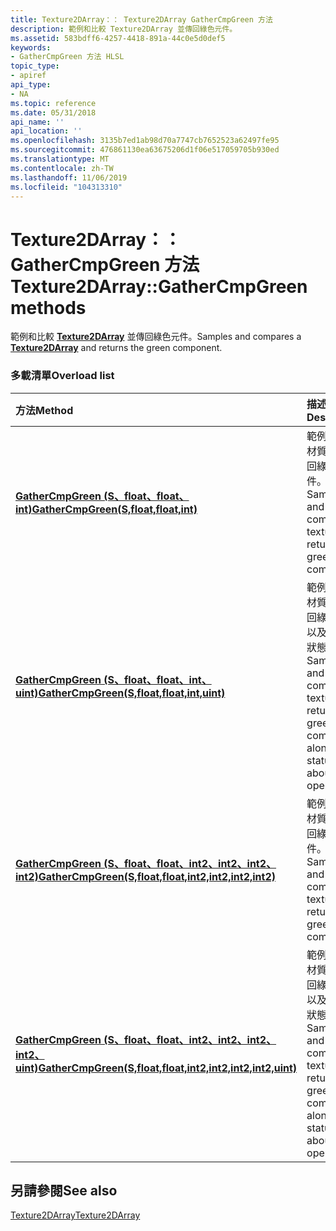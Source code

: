 ```yaml
---
title: Texture2DArray：： Texture2DArray GatherCmpGreen 方法
description: 範例和比較 Texture2DArray 並傳回綠色元件。
ms.assetid: 583bdff6-4257-4418-891a-44c0e5d0def5
keywords:
- GatherCmpGreen 方法 HLSL
topic_type:
- apiref
api_type:
- NA
ms.topic: reference
ms.date: 05/31/2018
api_name: ''
api_location: ''
ms.openlocfilehash: 3135b7ed1ab98d70a7747cb7652523a62497fe95
ms.sourcegitcommit: 476861130ea63675206d1f06e517059705b930ed
ms.translationtype: MT
ms.contentlocale: zh-TW
ms.lasthandoff: 11/06/2019
ms.locfileid: "104313310"
---
```

# <a name="texture2darraygathercmpgreen-methods"></a><span data-ttu-id="1a849-104">Texture2DArray：： GatherCmpGreen 方法</span><span class="sxs-lookup"><span data-stu-id="1a849-104">Texture2DArray::GatherCmpGreen methods</span></span>

<span data-ttu-id="1a849-105">範例和比較 [**Texture2DArray**](sm5-object-texture2darray.md) 並傳回綠色元件。</span><span class="sxs-lookup"><span data-stu-id="1a849-105">Samples and compares a [**Texture2DArray**](sm5-object-texture2darray.md) and returns the green component.</span></span>

### <a name="overload-list"></a><span data-ttu-id="1a849-106">多載清單</span><span class="sxs-lookup"><span data-stu-id="1a849-106">Overload list</span></span>



| <span data-ttu-id="1a849-107">方法</span><span class="sxs-lookup"><span data-stu-id="1a849-107">Method</span></span>                                                                                                                       | <span data-ttu-id="1a849-108">描述</span><span class="sxs-lookup"><span data-stu-id="1a849-108">Description</span></span>                                                                                                      |
|:-----------------------------------------------------------------------------------------------------------------------------|:-----------------------------------------------------------------------------------------------------------------|
| [<span data-ttu-id="1a849-109">**GatherCmpGreen (S、float、float、int)**</span><span class="sxs-lookup"><span data-stu-id="1a849-109">**GatherCmpGreen(S,float,float,int)**</span></span>](sm5-object-texture2darray-gathercmpgreen.md)                                        | <span data-ttu-id="1a849-110">範例並比較材質，並傳回綠色元件。</span><span class="sxs-lookup"><span data-stu-id="1a849-110">Samples and compares a texture and returns the green component.</span></span><br/>                                       |
| [<span data-ttu-id="1a849-111">**GatherCmpGreen (S、float、float、int、uint)**</span><span class="sxs-lookup"><span data-stu-id="1a849-111">**GatherCmpGreen(S,float,float,int,uint)**</span></span>](t2darray-gathercmpgreen-s-float-float-int-uint-.md)                            | <span data-ttu-id="1a849-112">範例並比較材質，並傳回綠色元件以及作業的狀態。</span><span class="sxs-lookup"><span data-stu-id="1a849-112">Samples and compares a texture and returns the green component along with status about the operation.</span></span><br/> |
| [<span data-ttu-id="1a849-113">**GatherCmpGreen (S、float、float、int2、int2、int2、int2)**</span><span class="sxs-lookup"><span data-stu-id="1a849-113">**GatherCmpGreen(S,float,float,int2,int2,int2,int2)**</span></span>](t2darray-gathercmpgreen-s-float-float-int2-int2-int2-int2-.md)      | <span data-ttu-id="1a849-114">範例並比較材質，並傳回綠色元件。</span><span class="sxs-lookup"><span data-stu-id="1a849-114">Samples and compares a texture and returns the green component.</span></span><br/>                                       |
| [<span data-ttu-id="1a849-115">**GatherCmpGreen (S、float、float、int2、int2、int2、int2、uint)**</span><span class="sxs-lookup"><span data-stu-id="1a849-115">**GatherCmpGreen(S,float,float,int2,int2,int2,int2,uint)**</span></span>](t2d-gathercmpgreen-s-float-float-int2-int2-int2-int2-uint-.md) | <span data-ttu-id="1a849-116">範例並比較材質，並傳回綠色元件以及作業的狀態。</span><span class="sxs-lookup"><span data-stu-id="1a849-116">Samples and compares a texture and returns the green component along with status about the operation.</span></span><br/> |



## <a name="see-also"></a><span data-ttu-id="1a849-117">另請參閱</span><span class="sxs-lookup"><span data-stu-id="1a849-117">See also</span></span>

<dl> <dt>

[<span data-ttu-id="1a849-118">Texture2DArray</span><span class="sxs-lookup"><span data-stu-id="1a849-118">Texture2DArray</span></span>](sm5-object-texture2darray.md)
</dt> </dl>

 

 





